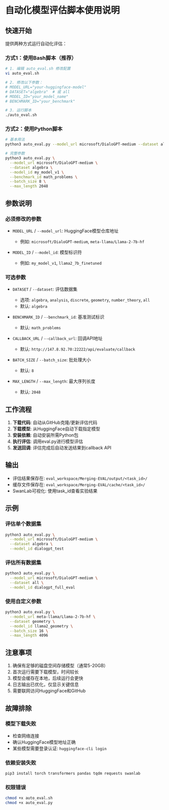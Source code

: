 # 自动化模型评估脚本使用说明

## 快速开始

提供两种方式运行自动化评估：

### 方式1：使用Bash脚本（推荐）

```bash
# 1. 编辑 auto_eval.sh 修改配置
vi auto_eval.sh

# 2. 修改以下参数：
# MODEL_URL="your-huggingface-model"
# DATASET="algebra"  # 或 all
# MODEL_ID="your_model_name"
# BENCHMARK_ID="your_benchmark"

# 3. 运行脚本
./auto_eval.sh
```

### 方式2：使用Python脚本

```bash
# 基本用法
python3 auto_eval.py --model_url microsoft/DialoGPT-medium --dataset algebra

# 完整参数
python3 auto_eval.py \
  --model_url microsoft/DialoGPT-medium \
  --dataset algebra \
  --model_id my_model_v1 \
  --benchmark_id math_problems \
  --batch_size 8 \
  --max_length 2048
```

## 参数说明

### 必须修改的参数

- `MODEL_URL` / `--model_url`: HuggingFace模型仓库地址
  - 例如: `microsoft/DialoGPT-medium`, `meta-llama/Llama-2-7b-hf`

- `MODEL_ID` / `--model_id`: 模型标识符
  - 例如: `my_model_v1`, `llama2_7b_finetuned`

### 可选参数

- `DATASET` / `--dataset`: 评估数据集
  - 选项: `algebra`, `analysis`, `discrete`, `geometry`, `number_theory`, `all`
  - 默认: `algebra`

- `BENCHMARK_ID` / `--benchmark_id`: 基准测试标识
  - 默认: `math_problems`

- `CALLBACK_URL` / `--callback_url`: 回调API地址
  - 默认: `http://147.8.92.70:22222/api/evaluate/callback`

- `BATCH_SIZE` / `--batch_size`: 批处理大小
  - 默认: `8`

- `MAX_LENGTH` / `--max_length`: 最大序列长度
  - 默认: `2048`

## 工作流程

1. **下载代码**: 自动从GitHub克隆/更新评估代码
2. **下载模型**: 从HuggingFace自动下载指定模型
3. **安装依赖**: 自动安装所需Python包
4. **执行评估**: 调用eval.py进行模型评估
5. **发送回调**: 评估完成后自动发送结果到callback API

## 输出

- 评估结果保存在: `eval_workspace/Merging-EVAL/output/<task_id>/`
- 缓存文件保存在: `eval_workspace/Merging-EVAL/cache/<task_id>/`
- SwanLab可视化: 使用task_id查看实验结果

## 示例

### 评估单个数据集
```bash
python3 auto_eval.py \
  --model_url microsoft/DialoGPT-medium \
  --dataset algebra \
  --model_id dialogpt_test
```

### 评估所有数据集
```bash
python3 auto_eval.py \
  --model_url microsoft/DialoGPT-medium \
  --dataset all \
  --model_id dialogpt_full_eval
```

### 使用自定义参数
```bash
python3 auto_eval.py \
  --model_url meta-llama/Llama-2-7b-hf \
  --dataset geometry \
  --model_id llama2_geometry \
  --batch_size 16 \
  --max_length 4096
```

## 注意事项

1. 确保有足够的磁盘空间存储模型（通常5-20GB）
2. 首次运行需要下载模型，时间较长
3. 模型会缓存在本地，后续运行会更快
4. 日志输出已优化，仅显示关键信息
5. 需要联网访问HuggingFace和GitHub

## 故障排除

### 模型下载失败
- 检查网络连接
- 确认HuggingFace模型地址正确
- 某些模型需要登录认证: `huggingface-cli login`

### 依赖安装失败
```bash
pip3 install torch transformers pandas tqdm requests swanlab
```

### 权限错误
```bash
chmod +x auto_eval.sh
chmod +x auto_eval.py
```
